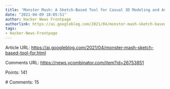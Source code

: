 ```yaml
---
title: 'Monster Mash: A Sketch-Based Tool for Casual 3D Modeling and Animation'
date: "2021-04-09 18:05:51"
author: Hacker News Frontpage
authorlink: https://ai.googleblog.com/2021/04/monster-mash-sketch-based-tool-for.html
tags:
- Hacker-News-Frontpage
---
```


<p>Article URL: <a href="https://ai.googleblog.com/2021/04/monster-mash-sketch-based-tool-for.html">https://ai.googleblog.com/2021/04/monster-mash-sketch-based-tool-for.html</a></p>
<p>Comments URL: <a href="https://news.ycombinator.com/item?id=26753851">https://news.ycombinator.com/item?id=26753851</a></p>
<p>Points: 141</p>
<p># Comments: 15</p>
